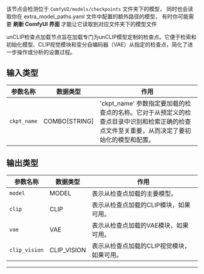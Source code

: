 该节点会检测位于 `ComfyUI/models/checkpoints` 文件夹下的模型，
同时也会读取你在 extra_model_paths.yaml 文件中配置的额外路径的模型，
有时你可能需要 **刷新 ComfyUI 界面** 才能让它读取到对应文件夹下的模型文件

unCLIP检查点加载节点旨在加载专门为unCLIP模型定制的检查点。它便于检索和初始化模型、CLIP视觉模块和变分自编码器（VAE）从指定的检查点，简化了进一步操作或分析的设置过程。

## 输入类型
| 参数名称 | 数据类型 | 作用 |
| --- | --- | --- |
| `ckpt_name` | COMBO[STRING] | 'ckpt_name' 参数指定要加载的检查点的名称。它对于从预定义的检查点目录中识别和检索正确的检查点文件至关重要，从而决定了要初始化的模型和配置。 |

## 输出类型
| 参数名称 | 数据类型 | 作用 |
| --- | --- | --- |
| `model` | MODEL | 表示从检查点加载的主要模型。 |
| `clip` | CLIP | 表示从检查点加载的CLIP模块，如果可用。 |
| `vae` | VAE | 表示从检查点加载的VAE模块，如果可用。 |
| `clip_vision` | CLIP_VISION | 表示从检查点加载的CLIP视觉模块，如果可用。 |
---